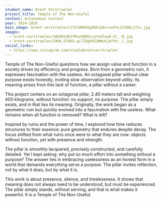 ```yaml
---
student_name: Brent Verstraelen
project_title: Temple of The Non-Useful
context: Autonomous Context
year: 2024-2025
main_image: brent-verstraelen/1fXJmMA92g9Qkzb8vreoPnLSlDANcj7xs.jpg
images:
  - brent-verstraelen/1W5HB14K2fRoxXBRELcoYudlewK-Er_-N.jpg
  - brent-verstraelen/19HA_O78XG-gLlIDgHYE3WWuGjAftb-_l.jpg
social_links:
  - https://www.instagram.com/studiobrentverstraelen
---
```

Temple of The Non-Useful questions how we assign value and function in a society driven by efficiency and progress. Born from a geometric ruin, it expresses fascination with the useless. An octagonal pillar without clear purpose exists honestly, inviting slow observation beyond utility. Its meaning arises from this lack of function, a pillar without a career.

This project centers on an octagonal pillar, 2.40 meters tall and weighing 400 kilograms, without function: no support, no purpose. The pillar simply exists, and in that lies its meaning. Originally, the work began as a geometric ruin but quickly evolved into a fascination with the useless. What remains when all function is removed? What is left?

Inspired by ruins and the power of time, I explored how time reduces structures to their essence: pure geometry that endures despite decay. The focus shifted from what ruins once were to what they are now: objects without function, yet with presence and strength.

The pillar is smoothly lacquered, precisely constructed, and carefully detailed. Yet I kept asking: why put so much effort into something without a purpose? The answer lies in embracing uselessness as an honest form in a world that demands everything serve a purpose. The pillar invites reflection, not by what it does, but by what it is.

This work is about presence, silence, and timelessness. It shows that meaning does not always need to be understood, but must be experienced. The pillar simply stands, without serving, and that is what makes it powerful. It is a Temple of The Non-Useful.
